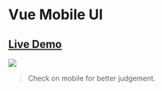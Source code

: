 # Vue Mobile UI

## [Live Demo](https://vuemobileui.firebaseapp.com)

<img src="https://media.giphy.com/media/ctJ8RpnPACaiUZ5gS4/giphy.gif">

> Check on mobile for better judgement.
